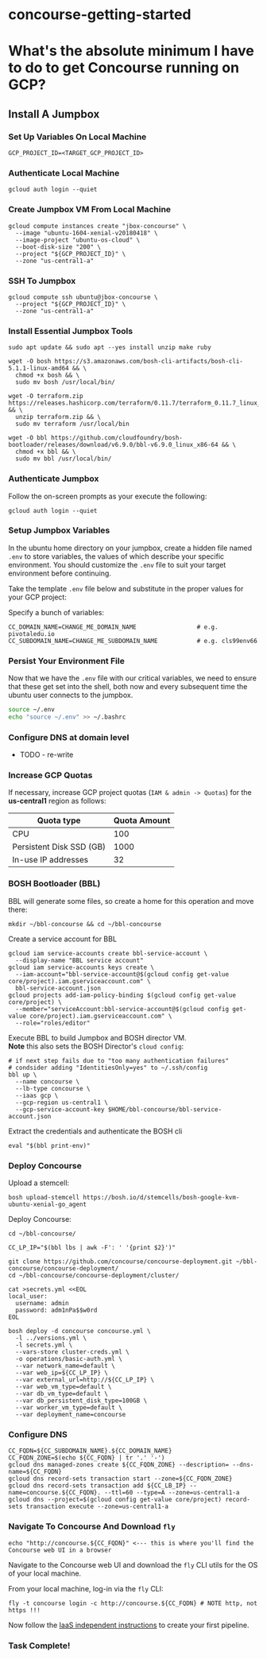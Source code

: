 # concourse-getting-started

# What's the absolute minimum I have to do to get Concourse running on GCP?

## Install A Jumpbox

### Set Up Variables On Local Machine

```
GCP_PROJECT_ID=<TARGET_GCP_PROJECT_ID>
```

### Authenticate Local Machine

```
gcloud auth login --quiet
```

### Create Jumpbox VM From Local Machine

```
gcloud compute instances create "jbox-concourse" \
  --image "ubuntu-1604-xenial-v20180418" \
  --image-project "ubuntu-os-cloud" \
  --boot-disk-size "200" \
  --project "${GCP_PROJECT_ID}" \
  --zone "us-central1-a"
```

### SSH To Jumpbox

```
gcloud compute ssh ubuntu@jbox-concourse \
  --project "${GCP_PROJECT_ID}" \
  --zone "us-central1-a"
```

### Install Essential Jumpbox Tools

```
sudo apt update && sudo apt --yes install unzip make ruby

wget -O bosh https://s3.amazonaws.com/bosh-cli-artifacts/bosh-cli-5.1.1-linux-amd64 && \
  chmod +x bosh && \
  sudo mv bosh /usr/local/bin/

wget -O terraform.zip https://releases.hashicorp.com/terraform/0.11.7/terraform_0.11.7_linux_amd64.zip && \
  unzip terraform.zip && \
  sudo mv terraform /usr/local/bin

wget -O bbl https://github.com/cloudfoundry/bosh-bootloader/releases/download/v6.9.0/bbl-v6.9.0_linux_x86-64 && \
  chmod +x bbl && \
  sudo mv bbl /usr/local/bin/
```

### Authenticate Jumpbox

Follow the on-screen prompts as your execute the following:

```
gcloud auth login --quiet
```

### Setup Jumpbox Variables

In the ubuntu home directory on your jumpbox, create a hidden file named `.env` to store variables, the values of which describe your specific environment. You should customize the `.env` file to suit your target environment before continuing.

Take the template `.env` file below and substitute in the proper values for your GCP project:

Specify a bunch of variables:
```
CC_DOMAIN_NAME=CHANGE_ME_DOMAIN_NAME                 # e.g. pivotaledu.io
CC_SUBDOMAIN_NAME=CHANGE_ME_SUBDOMAIN_NAME           # e.g. cls99env66
```

### Persist Your Environment File

Now that we have the `.env` file with our critical variables, we need to ensure that these get set into the shell, both now and every subsequent time the ubuntu user connects to the jumpbox.

```bash
source ~/.env
echo "source ~/.env" >> ~/.bashrc
```

### Configure DNS at domain level

- TODO - re-write

### Increase GCP Quotas

If necessary, increase GCP project quotas (`IAM & admin -> Quotas`) for the __us-central1__ region as follows:

Quota type               | Quota Amount
------------------------ | ------------
CPU                      | 100
Persistent Disk SSD (GB) | 1000
In-use IP addresses      | 32

### BOSH Bootloader (BBL)

BBL will generate some files, so create a home for this operation and move there:
```
mkdir ~/bbl-concourse && cd ~/bbl-concourse
```

Create a service account for BBL
```
gcloud iam service-accounts create bbl-service-account \
  --display-name "BBL service account"
gcloud iam service-accounts keys create \
  --iam-account="bbl-service-account@$(gcloud config get-value core/project).iam.gserviceaccount.com" \
  bbl-service-account.json
gcloud projects add-iam-policy-binding $(gcloud config get-value core/project) \
  --member="serviceAccount:bbl-service-account@$(gcloud config get-value core/project).iam.gserviceaccount.com" \
  --role="roles/editor"
```

Execute BBL to build Jumpbox and BOSH director VM.  
**Note** this also sets the BOSH Director's `cloud config`:
```
# if next step fails due to "too many authentication failures" 
# condsider adding "IdentitiesOnly=yes" to ~/.ssh/config
bbl up \
  --name concourse \
  --lb-type concourse \
  --iaas gcp \
  --gcp-region us-central1 \
  --gcp-service-account-key $HOME/bbl-concourse/bbl-service-account.json
```

Extract the credentials and authenticate the BOSH cli
```
eval "$(bbl print-env)"
```

### Deploy Concourse

Upload a stemcell:
```
bosh upload-stemcell https://bosh.io/d/stemcells/bosh-google-kvm-ubuntu-xenial-go_agent
```

Deploy Concourse:
```
cd ~/bbl-concourse/

CC_LP_IP="$(bbl lbs | awk -F': ' '{print $2}')"

git clone https://github.com/concourse/concourse-deployment.git ~/bbl-concourse/concourse-deployment/
cd ~/bbl-concourse/concourse-deployment/cluster/

cat >secrets.yml <<EOL
local_user:
  username: admin
  password: adm1nPa$$w0rd
EOL

bosh deploy -d concourse concourse.yml \
  -l ../versions.yml \
  -l secrets.yml \
  --vars-store cluster-creds.yml \
  -o operations/basic-auth.yml \
  --var network_name=default \
  --var web_ip=${CC_LP_IP} \
  --var external_url=http://${CC_LP_IP} \
  --var web_vm_type=default \
  --var db_vm_type=default \
  --var db_persistent_disk_type=100GB \
  --var worker_vm_type=default \
  --var deployment_name=concourse
```

### Configure DNS

```
CC_FQDN=${CC_SUBDOMAIN_NAME}.${CC_DOMAIN_NAME}
CC_FQDN_ZONE=$(echo ${CC_FQDN} | tr '.' '-')
gcloud dns managed-zones create ${CC_FQDN_ZONE} --description= --dns-name=${CC_FQDN}
gcloud dns record-sets transaction start --zone=${CC_FQDN_ZONE}
gcloud dns record-sets transaction add ${CC_LB_IP} --name=concourse.${CC_FQDN}. --ttl=60 --type=A --zone=us-central1-a
gcloud dns --project=$(gcloud config get-value core/project) record-sets transaction execute --zone=us-central1-a
```

### Navigate To Concourse And Download `fly`

```
echo "http://concourse.${CC_FQDN}" <--- this is where you'll find the Concourse web UI in a browser
```

Navigate to the Concourse web UI and download the `fly` CLI utils for the OS of your local machine.

From your local machine, log-in via the `fly` CLI:
```
fly -t concourse login -c http://concourse.${CC_FQDN} # NOTE http, not https !!!
```

Now follow the [IaaS independent instructions](../shared/README.md) to create your first pipeline.

### Task Complete!
